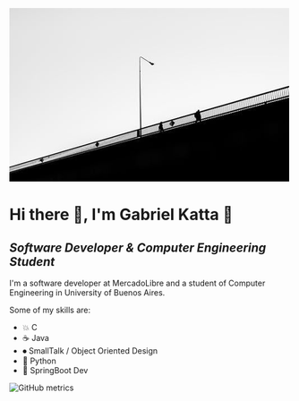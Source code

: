 ![*Software Developer & Computer Engineering Student*](https://github.com/Kttq/Kttq/blob/main/profileBanner2.jpeg)

# Hi there 👋, I'm Gabriel Katta 👾
## *Software Developer & Computer Engineering Student*

I'm a software developer at MercadoLibre and a student of Computer Engineering in University of Buenos Aires.

Some of my skills are:

* 💥 C
* ☕️ Java 
* ⏺ SmallTalk / Object Oriented Design
* 🐍 Python
* 🌱 SpringBoot Dev

![GitHub metrics](https://metrics.lecoq.io/Kttq)  


